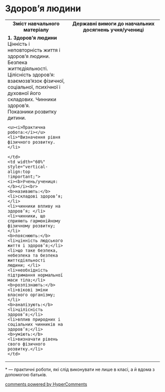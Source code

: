 <div id="hypercomments_widget" class="js-hypercomments-widget invisible"></div>

Здоров’я людини
=============================================

<table>
  <tr>
    <td width="40%" align="center"><b>Зміст навчального матеріалу<b></td>
    <td width="60%" align="center"><b>Державні вимоги до навчальних досягнень учня/учениці</b></td>
  </tr>
  <tr>
    <td width="40%" style="vertical-align:top !important;">
    <b>1. Здоров’я людини</b><br>
Цінність і неповторність життя і здоров’я людини. Безпека життєдіяльності.<br>
Цілісність здоров’я: взаємозв’язок фізичної, соціальної, психічної і духовної його складових. Чинники здоров’я.<br>
Показники розвитку дитини.<br>

    <u><i>Практична робота:</i></u>
    <li>*Визначення рівня фізичного розвитку. </li>

    </td>
    <td width="60%" style="vertical-align:top !important;">
    <i><b>Учень/учениця:</b></i><br>
    <b>називають:</b>
    <li>складові здоров’я; </li>
    <li>чинники впливу на здоров’я; </li>
    <li>чинники, що сприяють гармонійному фізичному розвитку;</li>
    <b>пояснюють:</b>
    <li>цінність людського життя і здоров’я;</li>
    <li>що таке безпека, небезпека та безпека життєдіяльності людини; </li>
    <li>необхідність підтримання нормальної маси тіла;</li>
    <b>розпізнають:</b>
    <li>вікові зміни власного організму;</li>
    <b>аналізують:</b>
    <li>цілісність здоров’я;</li>
    <li>вплив природних і соціальних чинників на здоров’я;</li>
    <b>уміють:</b>
    <li>визначати рівень свого фізичного розвитку.</li>
	</td>
  </tr>
</table>

<p>* — практичні роботи, які слід виконувати не лише в класі, а й вдома з допомогою батьків.</p>

<div class="js-hypercomments-container">
<a href="http://hypercomments.com" class="hc-link" title="comments widget">comments powered by HyperComments</a>
</div>
